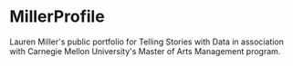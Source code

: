 # MillerProfile
Lauren Miller's public portfolio for Telling Stories with Data in association with Carnegie Mellon University's Master of Arts Management program.

